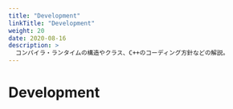 ```yaml
---
title: "Development"
linkTitle: "Development"
weight: 20
date: 2020-08-16
description: >
  コンパイラ・ランタイムの構造やクラス、C++のコーディング方針などの解説。
---
```


# Development